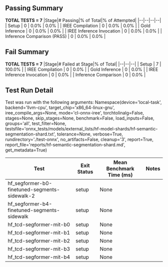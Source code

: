 ## Passing Summary

**TOTAL TESTS = 7**
|Stage|# Passing|% of Total|% of Attempted|
|--|--|--|--|
| Setup | 0 | 0.0% | 0.0% |
| IREE Compilation | 0 | 0.0% | 0.0% |
| Gold Inference | 0 | 0.0% | 0.0% |
| IREE Inference Invocation | 0 | 0.0% | 0.0% |
| Inference Comparison (PASS) | 0 | 0.0% | 0.0% |
## Fail Summary

**TOTAL TESTS = 7**
|Stage|# Failed at Stage|% of Total|
|--|--|--|
| Setup | 7 | 100.0% |
| IREE Compilation | 0 | 0.0% |
| Gold Inference | 0 | 0.0% |
| IREE Inference Invocation | 0 | 0.0% |
| Inference Comparison | 0 | 0.0% |
## Test Run Detail
Test was run with the following arguments:
Namespace(device='local-task', backend='llvm-cpu', target_chip='x86_64-linux-gnu', iree_compile_args=None, mode='cl-onnx-iree', torchtolinalg=False, stages=None, skip_stages=None, benchmark=False, load_inputs=False, groups='all', test_filter=None, testsfile='onnx_tests/models/external_lists/hf-model-shards/hf-semantic-segmentation-shard.txt', tolerance=None, verbose=True, rundirectory='./test-onnx', no_artifacts=False, cleanup='3', report=True, report_file='reports/hf-semantic-segmentation-shard.md', get_metadata=True)

| Test | Exit Status | Mean Benchmark Time (ms) | Notes |
|--|--|--|--|
| hf_segformer-b0-finetuned-segments-sidewalk-2 | setup | None | |
| hf_segformer-b4-finetuned-segments-sidewalk | setup | None | |
| hf_tcd-segformer-mit-b0 | setup | None | |
| hf_tcd-segformer-mit-b1 | setup | None | |
| hf_tcd-segformer-mit-b2 | setup | None | |
| hf_tcd-segformer-mit-b3 | setup | None | |
| hf_tcd-segformer-mit-b4 | setup | None | |
